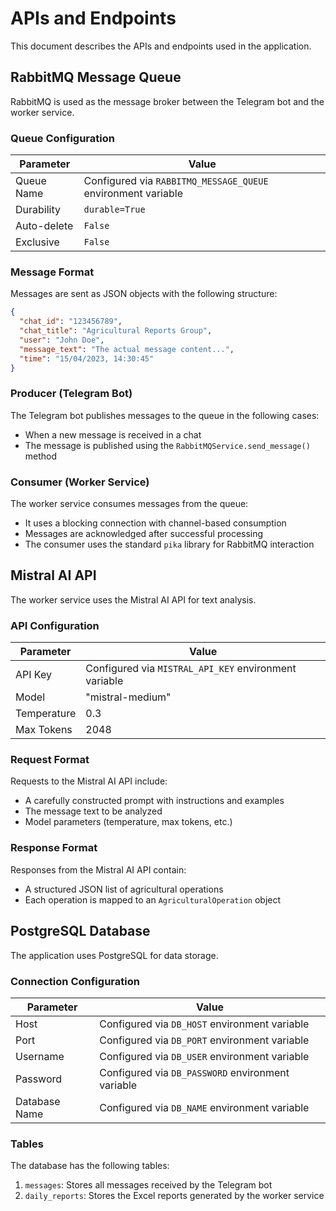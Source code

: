 # APIs and Endpoints

This document describes the APIs and endpoints used in the application.

## RabbitMQ Message Queue

RabbitMQ is used as the message broker between the Telegram bot and the worker service.

### Queue Configuration

| Parameter | Value |
|-----------|-------|
| Queue Name | Configured via `RABBITMQ_MESSAGE_QUEUE` environment variable |
| Durability | `durable=True` |
| Auto-delete | `False` |
| Exclusive | `False` |

### Message Format

Messages are sent as JSON objects with the following structure:

```json
{
  "chat_id": "123456789",
  "chat_title": "Agricultural Reports Group",
  "user": "John Doe",
  "message_text": "The actual message content...",
  "time": "15/04/2023, 14:30:45"
}
```

### Producer (Telegram Bot)

The Telegram bot publishes messages to the queue in the following cases:
- When a new message is received in a chat
- The message is published using the `RabbitMQService.send_message()` method

### Consumer (Worker Service)

The worker service consumes messages from the queue:
- It uses a blocking connection with channel-based consumption
- Messages are acknowledged after successful processing
- The consumer uses the standard `pika` library for RabbitMQ interaction

## Mistral AI API

The worker service uses the Mistral AI API for text analysis.

### API Configuration

| Parameter | Value |
|-----------|-------|
| API Key | Configured via `MISTRAL_API_KEY` environment variable |
| Model | "mistral-medium" |
| Temperature | 0.3 |
| Max Tokens | 2048 |

### Request Format

Requests to the Mistral AI API include:
- A carefully constructed prompt with instructions and examples
- The message text to be analyzed
- Model parameters (temperature, max tokens, etc.)

### Response Format

Responses from the Mistral AI API contain:
- A structured JSON list of agricultural operations
- Each operation is mapped to an `AgriculturalOperation` object

## PostgreSQL Database

The application uses PostgreSQL for data storage.

### Connection Configuration

| Parameter | Value |
|-----------|-------|
| Host | Configured via `DB_HOST` environment variable |
| Port | Configured via `DB_PORT` environment variable |
| Username | Configured via `DB_USER` environment variable |
| Password | Configured via `DB_PASSWORD` environment variable |
| Database Name | Configured via `DB_NAME` environment variable |

### Tables

The database has the following tables:

1. `messages`: Stores all messages received by the Telegram bot
2. `daily_reports`: Stores the Excel reports generated by the worker service 